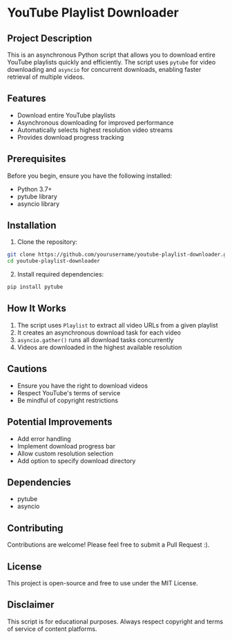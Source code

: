 # YouTube Playlist Downloader

## Project Description

This is an asynchronous Python script that allows you to download entire YouTube playlists quickly and efficiently. The script uses `pytube` for video downloading and `asyncio` for concurrent downloads, enabling faster retrieval of multiple videos.

## Features

- Download entire YouTube playlists
- Asynchronous downloading for improved performance
- Automatically selects highest resolution video streams
- Provides download progress tracking

## Prerequisites

Before you begin, ensure you have the following installed:

- Python 3.7+
- pytube library
- asyncio library

## Installation

1. Clone the repository:
```bash
git clone https://github.com/yourusername/youtube-playlist-downloader.git
cd youtube-playlist-downloader
```

2. Install required dependencies:
```bash
pip install pytube
```

## How It Works

1. The script uses `Playlist` to extract all video URLs from a given playlist
2. It creates an asynchronous download task for each video
3. `asyncio.gather()` runs all download tasks concurrently
4. Videos are downloaded in the highest available resolution

## Cautions

- Ensure you have the right to download videos
- Respect YouTube's terms of service
- Be mindful of copyright restrictions

## Potential Improvements

- Add error handling
- Implement download progress bar
- Allow custom resolution selection
- Add option to specify download directory

## Dependencies

- pytube
- asyncio

## Contributing

Contributions are welcome! Please feel free to submit a Pull Request :).

## License

This project is open-source and free to use under the MIT License.

## Disclaimer

This script is for educational purposes. Always respect copyright and terms of service of content platforms.
